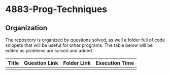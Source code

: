 # 4883-Prog-Techniques

## Organization

The repository is organized by questions solved, as well a folder full of code snippets that will be useful for other programs. The table below will be edited as problems are solved and added

| Title | Question Link | Folder Link | Execution Time |
| ----- | ------------- | ----------- | -------------- |
|       |               |             |                |
